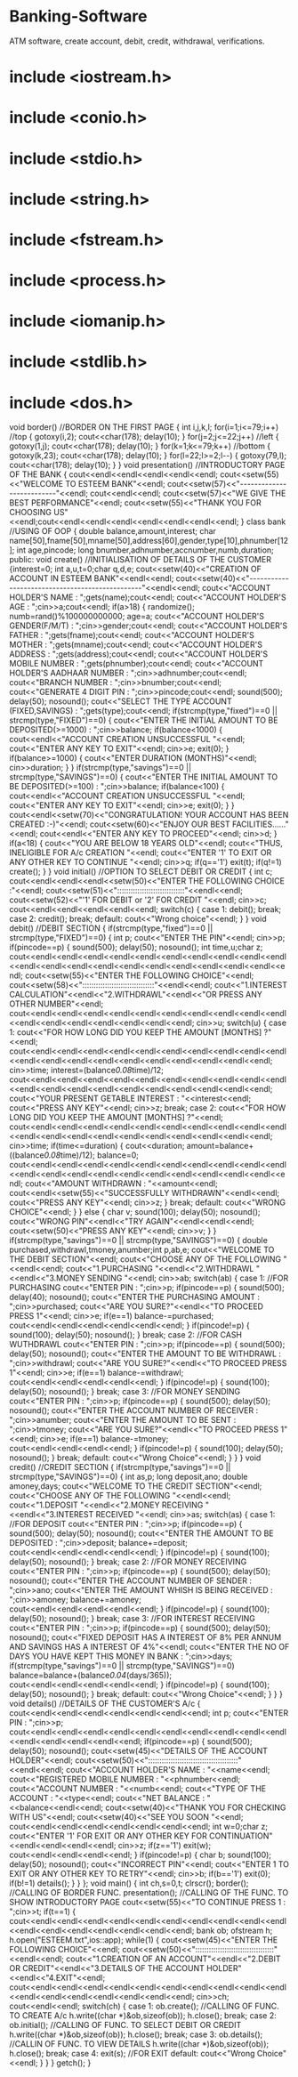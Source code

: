 # Banking-Software
ATM software, create account, debit, credit, withdrawal, verifications.
# include <iostream.h>
# include <conio.h>
# include <stdio.h>
# include <string.h>
# include <fstream.h>
# include <process.h>
# include <iomanip.h>
# include <stdlib.h>
# include <dos.h>
void border()				//BORDER ON THE FIRST PAGE
{
int i,j,k,l;
for(i=1;i<=79;i++) //top
	{
	gotoxy(i,2);
	cout<<char(178);
	delay(10);
	}
for(j=2;j<=22;j++) //left
	{
	 gotoxy(1,j);
	 cout<<char(178);
	 delay(10);
	}
for(k=1;k<=79;k++) //bottom
	{
	gotoxy(k,23);
	cout<<char(178);
	delay(10);
	}
for(l=22;l>=2;l--)
	{
	gotoxy(79,l);
	cout<<char(178);
	delay(10);
	}
}
void presentation()                     //INTRODUCTORY PAGE OF THE BANK
{
cout<<endl<<endl<<endl<<endl<<endl;
cout<<setw(55)<<"WELCOME TO ESTEEM BANK"<<endl;
cout<<setw(57)<<"--------------------------"<<endl;
cout<<endl<<endl;
cout<<setw(57)<<"WE GIVE THE BEST PERFORMANCE"<<endl;
cout<<setw(55)<<"THANK YOU FOR CHOOSING US"<<endl;cout<<endl<<endl<<endl<<endl<<endl<<endl<<endl;
}
class bank                              //USING OF OOP
	{
	double balance,amount,interest;
	char name[50],fname[50],mname[50],address[60],gender,type[10],phnumber[12];
	int age,pincode;
	long bnumber,adhnumber,accnumber,numb,duration;
	public:
	void create()                   //INITIALISATION OF DETAILS OF THE CUSTOMER
		{interest=0;
		int a,u,t=0;char q,d,e;
		cout<<setw(40)<<"CREATION OF ACCOUNT IN ESTEEM BANK"<<endl<<endl;
		cout<<setw(40)<<"------------------------------------------------"<<endl<<endl;
		cout<<"ACCOUNT HOLDER'S NAME : ";gets(name);cout<<endl;
		cout<<"ACCOUNT HOLDER'S AGE : ";cin>>a;cout<<endl;
		if(a>18)
		{
		randomize();
		numb=rand()%100000000000;
			age=a;
		cout<<"ACCOUNT HOLDER'S GENDER(F/M/T) : ";cin>>gender;cout<<endl;
		cout<<"ACCOUNT HOLDER'S FATHER : ";gets(fname);cout<<endl;
		cout<<"ACCOUNT HOLDER'S MOTHER : ";gets(mname);cout<<endl;
		cout<<"ACCOUNT HOLDER'S ADDRESS : ";gets(address);cout<<endl;
		cout<<"ACCOUNT HOLDER'S MOBILE NUMBER : ";gets(phnumber);cout<<endl;
		cout<<"ACCOUNT HOLDER'S AADHAAR NUMBER : ";cin>>adhnumber;cout<<endl;
		cout<<"BRANCH NUMBER : ";cin>>bnumber;cout<<endl;
		cout<<"GENERATE 4 DIGIT PIN : ";cin>>pincode;cout<<endl;
		sound(500);
		delay(50);
		nosound();
		cout<<"SELECT THE TYPE ACCOUNT (FIXED,SAVINGS) : ";gets(type);cout<<endl;
		if(strcmp(type,"fixed")==0 || strcmp(type,"FIXED")==0)
		{
		cout<<"ENTER THE INITIAL AMOUNT TO BE DEPOSITED(>=1000) : ";cin>>balance;
		if(balance<1000)
			{
			cout<<endl<<"ACCOUNT CREATION UNSUCCESSFUL "<<endl;
			cout<<"ENTER ANY KEY TO EXIT"<<endl;
			cin>>e;
			exit(0);
			}
		if(balance>=1000)
			{
			cout<<"ENTER DURATION (MONTHS)"<<endl;
			cin>>duration;
			}
		}
		if(strcmp(type,"savings")==0 || strcmp(type,"SAVINGS")==0)
		{
		cout<<"ENTER THE INITIAL AMOUNT TO BE DEPOSITED(>=100) : ";cin>>balance;
		if(balance<100)
			{
			cout<<endl<<"ACCOUNT CREATION UNSUCCESSFUL "<<endl;
			cout<<"ENTER ANY KEY TO EXIT"<<endl;
			cin>>e;
			exit(0);
			}
		}
			cout<<endl<<setw(70)<<"CONGRATULATION! YOUR ACCOUNT HAS BEEN CREATED  :-)"<<endl;
			cout<<setw(60)<<"ENJOY OUR BEST FACILITIES......"<<endl;
			cout<<endl<<"ENTER ANY KEY TO PROCEED"<<endl;
			cin>>d;
			}
			if(a<18)
			{
			cout<<"YOU ARE BELOW 18 YEARS OLD"<<endl;
			cout<<"THUS, INELIGIBLE FOR A/c CREATION "<<endl;
			cout<<"ENTER '1' TO EXIT OR ANY OTHER KEY TO CONTINUE "<<endl;
			cin>>q;
			if(q=='1')
			exit(t);
			if(q!=1)
			create();
			}
		}
	void initial()			//OPTION TO SELECT DEBIT OR CREDIT
		{
		 int c;
		 cout<<endl<<endl<<endl<<setw(50)<<"ENTER THE FOLLOWING CHOICE :"<<endl;
		 cout<<setw(51)<<"::::::::::::::::::::::::::::::"<<endl<<endl;
		 cout<<setw(52)<<"'1' FOR DEBIT or '2' FOR CREDIT "<<endl;
		 cin>>c;
		 cout<<endl<<endl<<endl<<endl<<endl;
		 switch(c)
		 {
		 case 1:
		 debit();
		 break;
		 case 2:
		 credit();
		 break;
		 default:
		 cout<<"Wrong choice"<<endl;
		 }
		}
	void debit()                    //DEBIT SECTION
		{
		if(strcmp(type,"fixed")==0 || strcmp(type,"FIXED")==0)
			{
			int p;
			cout<<"ENTER THE PIN"<<endl;
			cin>>p;
			if(pincode==p)
			{
			sound(500);
			delay(50);
			nosound();
			int time,u;char z;
			cout<<endl<<endl<<endl<<endl<<endl<<endl<<endl<<endl<<endl<<endl<<endl<<endl<<endl<<endl<<endl<<endl<<endl<<endl<<endl<<endl<<endl;
			cout<<setw(55)<<"ENTER THE FOLLOWING CHOICE"<<endl;
			cout<<setw(58)<<"::::::::::::::::::::::::::::::::"<<endl<<endl;
			cout<<"1.INTEREST CALCULATION"<<endl<<"2.WITHDRAWL"<<endl<<"OR  PRESS ANY OTHER NUMBER"<<endl;
			cout<<endl<<endl<<endl<<endl<<endl<<endl<<endl<<endl<<endl<<endl<<endl<<endl<<endl<<endl<<endl<<endl<<endl;
			cin>>u;
			switch(u)
				{
				case 1:
				cout<<"FOR HOW LONG DID YOU KEEP THE AMOUNT [MONTHS] ?"<<endl;
				cout<<endl<<endl<<endl<<endl<<endl<<endl<<endl<<endl<<endl<<endl<<endl<<endl<<endl<<endl<<endl<<endl<<endl<<endl<<endl<<endl;
				cin>>time;
				interest=(balance*0.08*time)/12;
				cout<<endl<<endl<<endl<<endl<<endl<<endl<<endl<<endl<<endl<<endl<<endl<<endl<<endl<<endl<<endl<<endl<<endl<<endl<<endl<<endl;
				cout<<"YOUR PRESENT GETABLE INTEREST : "<<interest<<endl;
				cout<<"PRESS ANY KEY"<<endl;
				cin>>z;
				break;
				case 2:
				cout<<"FOR HOW LONG DID YOU KEEP THE AMOUNT [MONTHS] ?"<<endl;
				cout<<endl<<endl<<endl<<endl<<endl<<endl<<endl<<endl<<endl<<endl<<endl<<endl<<endl<<endl<<endl<<endl<<endl<<endl<<endl<<endl;
				cin>>time;
				if(time<=duration)
					{
					cout<<duration;
					amount=balance+((balance*0.08*time)/12);
					balance=0;
					cout<<endl<<endl<<endl<<endl<<endl<<endl<<endl<<endl<<endl<<endl<<endl<<endl<<endl<<endl<<endl<<endl<<endl<<endl<<endl<<endl<<endl;
					cout<<"AMOUNT WITHDRAWN : "<<amount<<endl;
					cout<<endl<<setw(55)<<"SUCCESSFULLY WITHDRAWN"<<endl<<endl;
					cout<<"PRESS ANY KEY"<<endl;
					cin>>z;
					}
				break;
				default:
				cout<<"WRONG CHOICE"<<endl;
				}
			}
			else
			{
			char v;
			sound(100);
			delay(50);
			nosound();
			cout<<"WRONG PIN"<<endl<<"TRY AGAIN"<<endl<<endl<<endl;
			cout<<setw(50)<<"PRESS ANY KEY"<<endl;
			cin>>v;
			}
			}
		if(strcmp(type,"savings")==0 || strcmp(type,"SAVINGS")==0)
		{
		double purchased,withdrawl,tmoney,anumber;int p,ab,e;
		cout<<"WELCOME TO THE DEBIT SECTION"<<endl;
		cout<<"CHOOSE ANY OF THE FOLLOWING "<<endl<<endl;
		cout<<"1.PURCHASING "<<endl<<"2.WITHDRAWL "<<endl<<"3.MONEY SENDING "<<endl;
		cin>>ab;
		switch(ab)
		{
			case 1:		//FOR PURCHASING
			cout<<"ENTER PIN : ";cin>>p;
			if(pincode==p)
				{
				sound(500);
				delay(40);
				nosound();
				cout<<"ENTER THE PURCHASING AMOUNT : ";cin>>purchased;
				cout<<"ARE YOU SURE?"<<endl<<"TO PROCEED PRESS 1"<<endl;
				cin>>e;
				if(e==1)
				balance-=purchased;
				cout<<endl<<endl<<endl<<endl<<endl<<endl;
				}
			 if(pincode!=p)
				{
				sound(100);
				delay(50);
				nosound();
				}
			break;
			case 2:           //FOR CASH WUTHDRAWL
			cout<<"ENTER PIN : ";cin>>p;
			if(pincode==p)
			{
					sound(500);
					delay(50);
					nosound();
					cout<<"ENTER THE AMOUNT TO BE WITHDRAWL : ";cin>>withdrawl;
					cout<<"ARE YOU SURE?"<<endl<<"TO PROCEED PRESS 1"<<endl;
					cin>>e;
					if(e==1)
					balance-=withdrawl;
					cout<<endl<<endl<<endl<<endl<<endl;
					}
				if(pincode!=p)
					{
					sound(100);
					delay(50);
					nosound();
					}
				break;
			case 3:			//FOR MONEY SENDING
			cout<<"ENTER PIN : ";cin>>p;
			if(pincode==p)
			{
					sound(500);
					delay(50);
					nosound();
					cout<<"ENTER THE ACCOUNT NUMBER OF RECEIVER : ";cin>>anumber;
					cout<<"ENTER THE AMOUNT TO BE SENT : ";cin>>tmoney;
					cout<<"ARE YOU SURE?"<<endl<<"TO PROCEED PRESS 1"<<endl;
					cin>>e;
					if(e==1)
					balance-=tmoney;
					cout<<endl<<endl<<endl<<endl;
					}
				if(pincode!=p)
					{
					sound(100);
					delay(50);
					nosound();
					}
			break;
			default:
			cout<<"Wrong Choice"<<endl;
		}
		}
	}
	void credit()			//CREDIT SECTION
		{
		if(strcmp(type,"savings")==0 || strcmp(type,"SAVINGS")==0)
		{
		int as,p;
		long deposit,ano;
		double amoney,days;
		cout<<"WELCOME TO THE CREDIT SECTION"<<endl;
		cout<<"CHOOSE ANY OF THE FOLLOWING "<<endl<<endl;
		cout<<"1.DEPOSIT "<<endl<<"2.MONEY RECEIVING "<<endl<<"3.INTEREST RECEIVED "<<endl;
		cin>>as;
		switch(as)
		{
		case 1:			//FOR DEPOSIT
		cout<<"ENTER PIN : ";cin>>p;
		if(pincode==p)
		{
				sound(500);
				delay(50);
				nosound();
				cout<<"ENTER THE AMOUNT TO BE DEPOSITED : ";cin>>deposit;
				balance+=deposit;
				cout<<endl<<endl<<endl<<endl<<endl;
				}
			if(pincode!=p)
				{
				sound(100);
				delay(50);
				nosound();
				}
			break;
		case 2:			//FOR MONEY RECEIVING
		cout<<"ENTER PIN : ";cin>>p;
		if(pincode==p)
		{
				sound(500);
				delay(50);
				nosound();
				cout<<"ENTER THE ACCOUNT NUMBER OF SENDER : ";cin>>ano;
				cout<<"ENTER THE AMOUNT WHISH IS BEING RECEIVED : ";cin>>amoney;
				balance+=amoney;
				cout<<endl<<endl<<endl<<endl<<endl;
				}
				if(pincode!=p)
				{
				sound(100);
				delay(50);
				nosound();
				}
			break;
		case 3:			//FOR INTEREST RECEIVING
		cout<<"ENTER PIN : ";cin>>p;
		if(pincode==p)
		{
				sound(500);
				delay(50);
				nosound();
				cout<<"FIXED DEPOSIT HAS A INTEREST OF 8% PER ANNUM AND SAVINGS HAS A INTEREST OF 4%"<<endl;
				cout<<"ENTER THE NO OF DAYS YOU HAVE KEPT THIS MONEY IN BANK : ";cin>>days;
				if(strcmp(type,"savings")==0 || strcmp(type,"SAVINGS")==0)
				balance=balance+(balance*0.04*(days/365));
				cout<<endl<<endl<<endl<<endl<<endl;
				}
			if(pincode!=p)
				{
				sound(100);
				delay(50);
				nosound();
				}
			break;
			default:
			cout<<"Wrong Choice"<<endl;
		}
		}
	}
	void details()			//DETAILS OF THE CUSTOMER'S A/c
	{
	cout<<endl<<endl<<endl<<endl<<endl<<endl<<endl;
	int p;
	cout<<"ENTER PIN : ";cin>>p;
	cout<<endl<<endl<<endl<<endl<<endl<<endl<<endl<<endl<<endl<<endl<<endl<<endl<<endl<<endl<<endl;
	if(pincode==p)
		{
		sound(500);
		delay(50);
		nosound();
		cout<<setw(45)<<"DETAILS OF THE ACCOUNT HOLDER"<<endl;
		cout<<setw(50)<<"::::::::::::::::::::::::::::::::::::::::"<<endl<<endl;
		cout<<"ACCOUNT HOLDER'S NAME : "<<name<<endl;
		cout<<"REGISTERED MOBILE NUMBER : "<<phnumber<<endl;
		cout<<"ACCOUNT NUMBER : "<<numb<<endl;
		cout<<"TYPE OF THE ACCOUNT : "<<type<<endl;
		cout<<"NET BALANCE : "<<balance<<endl<<endl;
		cout<<setw(40)<<"THANK YOU FOR CHECKING WITH US"<<endl;
		cout<<setw(40)<<"SEE YOU SOON "<<endl;
		cout<<endl<<endl<<endl<<endl<<endl<<endl<<endl;
		int w=0;char z;
		cout<<"ENTER '1' FOR EXIT OR ANY OTHER KEY FOR CONTINUATION"<<endl<<endl<<endl<<endl;
		cin>>z;
		if(z=='1')
		exit(w);
		cout<<endl<<endl<<endl<<endl;
		}
	if(pincode!=p)
		{
		char b;
		sound(100);
		delay(50);
		nosound();
		cout<<"INCORRECT PIN"<<endl;
		cout<<"ENTER 1 TO EXIT OR ANY OTHER KEY TO RETRY"<<endl;
		cin>>b;
		if(b=='1')
		exit(0);
		if(b!=1)
		details();
		}
	}
};
void main()
	{
	int ch,s=0,t;
	clrscr();
	border();                    //CALLING OF BORDER FUNC.
	presentation();              //CALLING OF THE FUNC. TO SHOW INTRODUCTORY PAGE
	cout<<setw(55)<<"TO CONTINUE PRESS 1 : ";cin>>t;
	if(t==1)
	{
	cout<<endl<<endl<<endl<<endl<<endl<<endl<<endl<<endl<<endl<<endl<<endl<<endl<<endl<<endl<<endl<<endl<<endl;
	bank ob;
	ofstream h;
	h.open("ESTEEM.txt",ios::app);
	while(1)
	{
	cout<<setw(45)<<"ENTER THE FOLLOWING CHOICE"<<endl;
	cout<<setw(50)<<":::::::::::::::::::::::::::::::::::"<<endl<<endl;
	cout<<"1.CREATION OF AN ACCOUNT"<<endl<<"2.DEBIT OR CREDIT"<<endl<<"3.DETAILS OF THE ACCOUNT HOLDER"<<endl<<"4.EXIT"<<endl;
	cout<<endl<<endl<<endl<<endl<<endl<<endl<<endl<<endl<<endl<<endl<<endl<<endl<<endl<<endl<<endl<<endl<<endl;
	cin>>ch;
	cout<<endl<<endl;
		switch(ch)
			{
			case 1:
			ob.create();                 //CALLING OF FUNC. TO CREATE A/c
			h.write((char *)&ob,sizeof(ob));
			h.close();
			break;
			case 2:
			ob.initial();               //CALLING OF FUNC. TO SELECT DEBIT OR CREDIT
			h.write((char *)&ob,sizeof(ob));
			h.close();
			break;
			case 3:
			ob.details();               //CALLIN OF FUNC. TO VIEW DETAILS
			h.write((char *)&ob,sizeof(ob));
			h.close();
			break;
			case 4:
			exit(s);                    //FOR EXIT
			default:
			cout<<"Wrong Choice"<<endl;
			}
			}
		}
		getch();
	}
